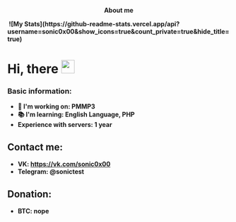 <p align="center">
  <b>About me
  
<div id="badges">
  <img src="https://komarev.com/ghpvc/?username=sonic0x00&style=flat-square&color=blue" alt=""/>
  ![My Stats](https://github-readme-stats.vercel.app/api?username=sonic0x00&show_icons=true&count_private=true&hide_title=true)
  <h1>
  Hi, there
  <img src="https://media.giphy.com/media/hvRJCLFzcasrR4ia7z/giphy.gif" width="30px"/>
</h1>
</div>
</div>
</p>

### Basic information:
- 🔭 I'm working on: PMMP3
- 📚 I'm learning: English Language, PHP
- Experience with servers: 1 year
## Contact me:
- VK: https://vk.com/sonic0x00
- Telegram: @sonictest
## Donation:
- BTC: nope
